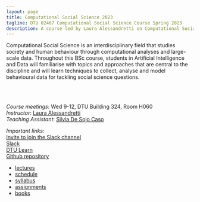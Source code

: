 ```yaml
---
layout: page
title: Computational Social Science 2023
tagline: DTU 02467 Computational Social Science Course Spring 2023
description: A course led by Laura Alessandretti on Computational Social Science
---
```



Computational Social Science is an interdisciplinary field that studies society and human behaviour through computational analyses and large-scale data.
Throughout this BSc course, students in Artificial Intelligence and Data will familiarise with topics and approaches that are central to the discipline
and will learn techniques to collect, analyse and model behavioural data for tackling social science questions.  


<br/><br/>


*Course meetings*: Wed 9-12, DTU Building 324, Room H060  
*Instructor*: [Laura Alessandretti](https://laura.alessandretti.com)  
*Teaching Assistant*: [Silvia De Sojo Caso](https://orbit.dtu.dk/en/persons/silvia-de-sojo-caso)    

*Important links*:    
[Invite to join the Slack channel](https://join.slack.com/t/dtu-bsq3548/shared_invite/zt-1mcwaquh1-x~SJ8GROoTd1kilHUlw0kg)    
[Slack](https://comsocsci2023.slack.com/)    
[DTU Learn](https://learn.inside.dtu.dk/d2l/home/145262)    
[Github repository](https://github.com/lalessan/comsocsci2023/wiki)    


- [lectures](lectures.html)
- [schedule](schedule.html)
- [syllabus](syllabus.html)
- [assignments](assignments.html)
- [books](books.html)

